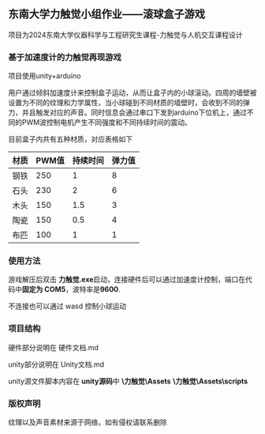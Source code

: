 
## 东南大学力触觉小组作业——滚球盒子游戏

项目为2024东南大学仪器科学与工程研究生课程-力触觉与人机交互课程设计



### 基于加速度计的力触觉再现游戏

项目使用unity+arduino

用户通过倾斜加速度计来控制盒子运动，从而让盒子内的小球滚动。四周的墙壁被设置为不同的纹理和力学属性，当小球碰到不同材质的墙壁时，会收到不同的弹力，并且触发对应的声音。同时信息会通过串口下发到arduino下位机上，通过不同的PWM波控制电机产生不同强度和不同持续时间的震动。



目前盒子内共有五种材质，对应表格如下

| 材质 | PWM值 | 持续时间 | 弹力值 |
| ---- | ----- | -------- | ------ |
| 钢铁 | 250   | 1        | 8      |
| 石头 | 230   | 2        | 6      |
| 木头 | 150   | 1.5      | 3      |
| 陶瓷 | 150   | 0.5      | 4      |
| 布匹 | 100   | 1        | 1      |



### 使用方法

游戏解压后双击 **力触觉.exe**启动，连接硬件后可以通过加速度计控制，端口在代码中**固定为 COM5**，波特率是**9600**. 

不连接也可以通过 wasd 控制小球运动

### 项目结构

硬件部分说明在 硬件文档.md

unity部分说明在 Unity文档.md

unity源文件脚本内容在 **unity源码**中
**\力触觉\Assets**
**\力触觉\Assets\scripts**



### 版权声明

纹理以及声音素材来源于网络，如有侵权请联系删除
